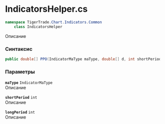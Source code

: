 
# IndicatorsHelper.cs
```csharp
namespace TigerTrade.Chart.Indicators.Common  
    class IndicatorsHelper
```

Описание

### Синтаксис
```csharp
public double[] PPO(IndicatorMaType maType, double[] d, int shortPeriod, int longPeriod)
```

### Параметры
**`maType`** `IndicatorMaType`  
 Описание  
  
**`shortPeriod`** `int`  
 Описание  
  
**`longPeriod`** `int`  
 Описание  
  

                    
                    